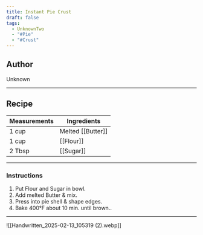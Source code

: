 ```yaml
---
title: Instant Pie Crust
draft: false
tags:
  - UnknownTwo
  - "#Pie"
  - "#Crust"
---
```

## Author
Unknown
___
## Recipe

| Measurements | Ingredients               |
| :----------- | ------------------------- |
|1 cup|Melted [[Butter]]|
|1 cup|[[Flour]]|
|2 Tbsp|[[Sugar]]|
___
### Instructions
1. Put Flour and Sugar in bowl.
2. Add melted Butter & mix.
3. Press into pie shell & shape edges.
4. Bake 400°F about 10 min. until brown..
___
![[Handwritten_2025-02-13_105319 (2).webp]]